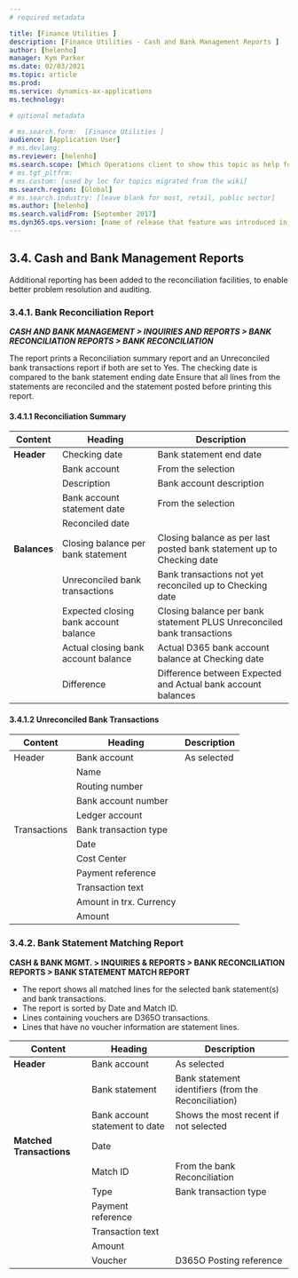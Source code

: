 ```yaml
---
# required metadata

title: [Finance Utilities ]
description: [Finance Utilities - Cash and Bank Management Reports ]
author: [helenho]
manager: Kym Parker
ms.date: 02/03/2021
ms.topic: article
ms.prod: 
ms.service: dynamics-ax-applications
ms.technology: 

# optional metadata

# ms.search.form:  [Finance Utilities ]
audience: [Application User]
# ms.devlang: 
ms.reviewer: [helenho]
ms.search.scope: [Which Operations client to show this topic as help for, to be set by content strategist, see list here: https://microsoft.sharepoint.com/teams/DynDoc/_layouts/15/WopiFrame.aspx?sourcedoc={23419e1c-eb64-42e9-aa9b-79875b428718}&action=edit&wd=target%28Core%20Dynamics%20AX%20CP%20requirements%2Eone%7C4CC185C0%2DEFAA%2D42CD%2D94B9%2D8F2A45E7F61A%2FVersions%20list%20for%20docs%20topics%7CC14BE630%2D5151%2D49D6%2D8305%2D554B5084593C%2F%29]
# ms.tgt_pltfrm: 
# ms.custom: [used by loc for topics migrated from the wiki]
ms.search.region: [Global]
# ms.search.industry: [leave blank for most, retail, public sector]
ms.author: [helenho]
ms.search.validFrom: [September 2017]
ms.dyn365.ops.version: [name of release that feature was introduced in, see list here: https://microsoft.sharepoint.com/teams/DynDoc/_layouts/15/WopiFrame.aspx?sourcedoc={23419e1c-eb64-42e9-aa9b-79875b428718}&action=edit&wd=target%28Core%20Dynamics%20AX%20CP%20requirements%2Eone%7C4CC185C0%2DEFAA%2D42CD%2D94B9%2D8F2A45E7F61A%2FVersions%20list%20for%20docs%20topics%7CC14BE630%2D5151%2D49D6%2D8305%2D554B5084593C%2F%29]
---
```


## 3.4.	Cash and Bank Management Reports
Additional reporting has been added to the reconciliation facilities, to enable better problem resolution and auditing.

### 3.4.1.	Bank Reconciliation Report

***<span style="font-variant:small-caps;">CASH AND BANK MANAGEMENT &gt;
INQUIRIES AND REPORTS  &gt; BANK RECONCILIATION REPORTS &gt; BANK RECONCILIATION </span>***

The report prints a Reconciliation summary report and an Unreconciled bank transactions report if both are set to Yes. The checking date is compared to the bank statement ending date
Ensure that all lines from the statements are reconciled and the statement posted before printing this report.

#### 3.4.1.1 Reconciliation Summary 
|   Content    |   Heading   |   Description   |
|-|-|-|
| **Header** |  Checking date |  Bank statement end date |  |
||  Bank account  |  From the selection  |  |
||  Description |  Bank account description |  |
||  Bank account statement date |  From the selection |  |
||  Reconciled date |  |  |
| **Balances** |  Closing balance per bank statement |  Closing balance as per last posted bank statement up to Checking date |  |
||  Unreconciled bank transactions  |  Bank transactions not yet reconciled up to Checking date  |  |
||  Expected closing bank account balance |  Closing balance per bank statement PLUS Unreconciled bank transactions |  |
||  Actual closing bank account balance |  Actual D365 bank account balance at Checking date |  |
||  Difference |  Difference between Expected and Actual bank account balances |  |

#### 3.4.1.2 	Unreconciled Bank Transactions 

|   Content    |   Heading   |   Description   |
|-|-|-|
|   Header  |  Bank account  |  As selected  |
|  |  Name |  |
|  |  Routing number |  |
|  |  Bank account number |  |
|  |  Ledger account |  |
|   Transactions  |  Bank transaction type  |  |
|  |  Date |  |
|  |  Cost Center |  |
|  |  Payment reference |  |
|  | Transaction text |  |
|  | Amount in trx. Currency |  |
|  | Amount |  |

### 3.4.2.	Bank Statement Matching Report

**CASH & BANK MGMT. > INQUIRIES & REPORTS > BANK RECONCILIATION REPORTS > BANK STATEMENT MATCH REPORT**

-	The report shows all matched lines for the selected bank statement(s) and bank transactions.
-	The report is sorted by Date and Match ID.
-	Lines containing vouchers are D365O transactions.
-	Lines that have no voucher information are statement lines.

|   Content    |   Heading   |   Description   |
|-|-|-|
|   **Header**  |  Bank account  |  As selected  |
|  |  Bank statement |  Bank statement identifiers (from the Reconciliation) |
|  |  Bank account statement to date |  Shows the most recent if not selected |
|   **Matched Transactions**  |  Date  |    |
|  |  Match ID |  From the bank Reconciliation |
|  |  Type |  Bank transaction type |
|  |  Payment reference |  |
|  |  Transaction text |  |
|  |  Amount |  |
|  |  Voucher |  D365O Posting reference |
